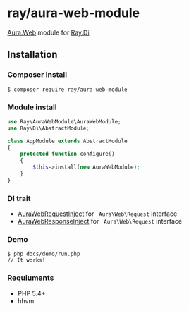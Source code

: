 # ray/aura-web-module

[Aura.Web](https://github.com/auraphp/Aura.Web) module for [Ray.Di](https://github.com/koriym/Ray.Di)

## Installation

### Composer install

    $ composer require ray/aura-web-module
 
### Module install

```php
use Ray\AuraWebModule\AuraWebModule;
use Ray\Di\AbstractModule;

class AppModule extends AbstractModule
{
    protected function configure()
    {
        $this->install(new AuraWebModule);
    }
}

```
### DI trait

 * [AuraWebRequestInject](https://github.com/BEARSunday/Ray.AuraWebModule/blob/master/src/AuraWebRequestInject.php) for ` Aura\Web\Request` interface
 * [AuraWebResponseInject](https://github.com/BEARSunday/Ray.AuraWebModule/blob/master/src/AuraWebRequestInject.php) for ` Aura\Web\Request` interface
 
### Demo

    $ php docs/demo/run.php
    // It works!

### Requiuments

 * PHP 5.4+
 * hhvm
 
